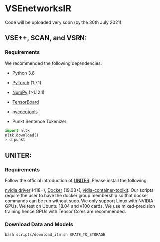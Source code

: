 # VSEnetworksIR
Code will be uploaded very soon (by the 30th July 2021).

## VSE++, SCAN, and VSRN:

### Requirements
We recommended the following dependencies.

* Python 3.8

* [PyTorch](https://pytorch.org/) (1.7.1)

* [NumPy](https://numpy.org/) (>1.12.1)

* [TensorBoard](https://github.com/TeamHG-Memex/tensorboard_logger) 

* [pycocotools](https://github.com/cocodataset/cocoapi) 

* Punkt Sentence Tokenizer:

``` python
import nltk
nltk.download()
> d punkt
``` 

## UNITER:
### Requirements

Follow the official introduction of [UNITER](https://github.com/ChenRocks/UNITER). Please install the following:

[nvidia driver](https://docs.nvidia.com/cuda/cuda-installation-guide-linux/index.html#package-manager-installation) (418+),
[Docker](https://docs.docker.com/engine/install/ubuntu/) (19.03+),
[vidia-container-toolkit](https://github.com/NVIDIA/nvidia-docker#quickstart).
Our scripts require the user to have the docker group membership so that docker commands can be run without sudo. We only support Linux with NVIDIA GPUs. We test on Ubuntu 18.04 and V100 cards. We use mixed-precision training hence GPUs with Tensor Cores are recommended.

### Download Data and Models
``` 
bash scripts/download_itm.sh $PATH_TO_STORAGE
``` 
